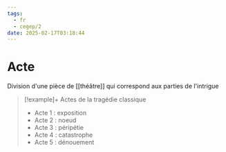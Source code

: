 ```yaml
---
tags:
  - fr
  - cegep/2
date: 2025-02-17T03:18:44
---
```


# Acte

Division d'une pièce de [[théâtre]] qui correspond aux parties de l'intrigue

> [!example]+ Actes de la tragédie classique
> - Acte 1 : exposition
> - Acte 2 : noeud
> - Acte 3 : péripétie
> - Acte 4 : catastrophe
> - Acte 5 : dénouement
